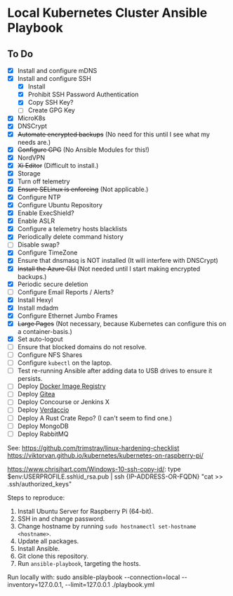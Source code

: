 # Local Kubernetes Cluster Ansible Playbook

## To Do

- [x] Install and configure mDNS
- [x] Install and configure SSH
  - [x] Install
  - [x] Prohibit SSH Password Authentication
  - [x] Copy SSH Key?
  - [ ] Create GPG Key
- [x] MicroK8s
- [x] DNSCrypt
- [x] ~~Automate encrypted backups~~ (No need for this until I see what my needs are.)
- [x] ~~Configure GPG~~ (No Ansible Modules for this!)
- [x] NordVPN
- [x] ~~Xi Editor~~ (Difficult to install.)
- [x] Storage
- [x] Turn off telemetry
- [x] ~~Ensure SELinux is enforcing~~ (Not applicable.)
- [x] Configure NTP
- [x] Configure Ubuntu Repository
- [x] Enable ExecShield?
- [x] Enable ASLR
- [x] Configure a telemetry hosts blacklists
- [x] Periodically delete command history
- [ ] Disable swap?
- [x] Configure TimeZone
- [x] Ensure that dnsmasq is NOT installed (It will interfere with DNSCrypt)
- [x] ~~Install the Azure CLI~~ (Not needed until I start making encrypted backups.)
- [x] Periodic secure deletion
- [ ] Configure Email Reports / Alerts?
- [x] Install Hexyl
- [x] Install mdadm
- [x] Configure Ethernet Jumbo Frames
- [x] ~~Large Pages~~ (Not necessary, because Kubernetes can configure this on a container-basis.)
- [x] Set auto-logout
- [ ] Ensure that blocked domains do not resolve.
- [ ] Configure NFS Shares
- [ ] Configure `kubectl` on the laptop.
- [ ] Test re-running Ansible after adding data to USB drives to ensure it persists.
- [ ] Deploy [Docker Image Registry](https://docs.docker.com/registry/deploying/)
- [ ] Deploy [Gitea](https://docs.gitea.io/en-us/install-with-docker/)
- [ ] Deploy Concourse or Jenkins X
- [ ] Deploy [Verdaccio](https://verdaccio.org/docs/en/installation)
- [ ] Deploy A Rust Crate Repo? (I can't seem to find one.)
- [ ] Deploy MongoDB
- [ ] Deploy RabbitMQ

See: https://github.com/trimstray/linux-hardening-checklist
https://viktorvan.github.io/kubernetes/kubernetes-on-raspberry-pi/

https://www.chrisjhart.com/Windows-10-ssh-copy-id/:
type $env:USERPROFILE\.ssh\id_rsa.pub | ssh {IP-ADDRESS-OR-FQDN} "cat >> .ssh/authorized_keys"

Steps to reproduce:

1. Install Ubuntu Server for Raspberry Pi (64-bit).
2. SSH in and change password.
3. Change hostname by running `sudo hostnamectl set-hostname <hostname>`.
4. Update all packages.
5. Install Ansible.
6. Git clone this repository.
7. Run `ansible-playbook`, targeting the hosts.

Run locally with:
sudo ansible-playbook --connection=local --inventory=127.0.0.1, --limit=127.0.0.1 ./playbook.yml